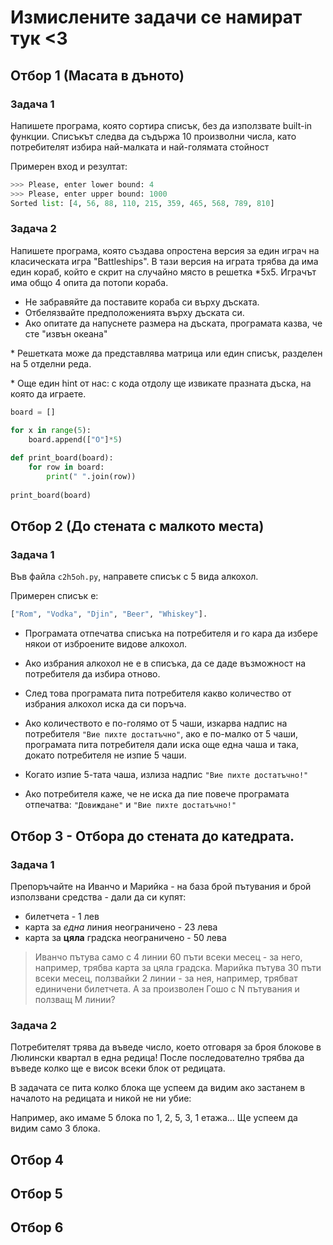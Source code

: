 # Измислените задачи се намират тук <3

## Отбор 1 (Масата в дъното)

### Задача 1

Напишете програма, която сортира списък, без да използвате built-in функции. Списъкът следва да съдържа 10 произволни числа, като потребителят избира най-малката и най-голямата стойност

Примерен вход и резултат:

```python
>>> Please, enter lower bound: 4
>>> Please, enter upper bound: 1000
Sorted list: [4, 56, 88, 110, 215, 359, 465, 568, 789, 810]
```

### Задача 2

Напишете програма, която създава опростена версия за един играч на класическата игра "Battleships". В тази версия на играта трябва да има един кораб, който е скрит на случайно място в решетка *5x5. Играчът има общо 4 опита да потопи кораба.

* Не забравяйте да поставите кораба си върху дъската.
* Отбелязвайте предположенията върху дъската си.
* Ако опитате да  напуснете размера на дъската, програмата казва, че сте "извън океана"


\* Решетката може да представлява матрица или един списък, разделен на 5 отделни реда.

\* Още един hint от нас: с кода отдолу ще извикате празната дъска, на която да играете.

```python
board = []

for x in range(5):
    board.append(["O"]*5)
    
def print_board(board):
    for row in board:
        print(" ".join(row))
        
print_board(board)
```

## Отбор 2 (До стената с малкото места)

### Задача 1 

Във файла `c2h5oh.py`, направете списък с 5 вида алкохол.

Примерен списък е:

```python
["Rom", "Vodka", "Djin", "Beer", "Whiskey"].
```

* Програмата отпечатва списъка на потребителя и го кара да избере някои от изброените видове алкохол.
* Ако избрания алкохол не е в списъка, да се даде възможност на потребителя да избира отново.
* След това програмата пита потребителя какво количество от избрания алкохол иска да си поръча.
* Ако количеството е по-голямо от 5 чаши, изкарва надпис на потребителя `"Вие пихте достатъчно"`, ако е по-малко от 5 чаши, програмата пита потребителя дали иска още една чаша и така, докато потребителя не изпие 5 чаши.

* Когато изпие 5-тата чаша, излиза надпис `"Вие пихте достатъчно!"`
* Ако потребителя каже, че не иска да пие повече програмата отпечатва: `"Довиждане"` и `"Вие пихте достатъчно!"`

## Отбор 3 - Отбора до стената до катедрата.

### Задача 1

Препоръчайте на Иванчо и Марийка - на база брой пътувания и брой използвани средства - дали да си купят:
- билетчета - 1 лев
- карта за *една* линия неограничено - 23 лева
- карта за **цяла** градска неограничено - 50 лева

> Иванчо пътува само с 4 линии 60 пъти всеки месец - за него, например, трябва карта за цяла градска. Марийка пътува 30 пъти всеки месец, ползвайки 2 линии - за нея, например, трябват единичени билетчета. А за произволен Гошо с N пътувания и ползващ M линии?

### Задача 2

Потребителят трява да въведе число, което отговаря за броя блокове в Люлински квартал в една редица! После последователно трябва да въведе колко ще е висок всеки блок от редицата. 

В задачата се пита колко блока ще успеем да видим ако застанем в началото на редицата и никой не ни убие:

Например, ако имаме 5 блока по 1, 2, 5, 3, 1 етажа... Ще успеем да видим само 3 блока.

## Отбор 4

## Отбор 5

## Отбор 6



